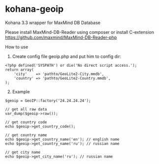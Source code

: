 # kohana-geoip
Kohana 3.3 wrapper for MaxMind DB Database

Please install MaxMind-DB-Reader using composer or install C-extension
https://github.com/maxmind/MaxMind-DB-Reader-php

How to use

1. Create config file geoip.php and put him to config dir:
```
<?php defined('SYSPATH') or die('No direct script access.');
return array(
	'city'    => 'pathto/GeoLite2-City.mmdb',
	'country' => 'pathto/GeoLite2-Country.mmdb',
);
```

2. Example
```
$geoip = GeoIP::factory('24.24.24.24');

// get all raw data
var_dump($geoip->raw());

// get country code
echo $geoip->get_country_code();

// get country name
echo $geoip->get_country_name('en'); // english name
echo $geoip->get_country_name('ru'); // russian name

// get city name
echo $geoip->get_city_name('ru'); // russian name
```
